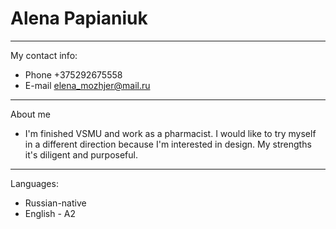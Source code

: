 # Alena Papianiuk
***************
My contact info:
* Phone +375292675558
* E-mail elena_mozhjer@mail.ru
*************** 
About me
* I'm finished VSMU and work as a pharmacist. I would like to try myself in a different direction because I'm interested in design. My strengths it's diligent and purposeful.
**************
Languages:
* Russian-native
* English - A2

